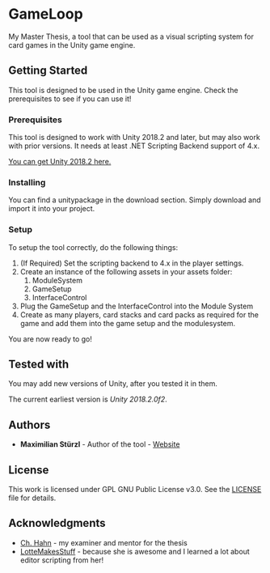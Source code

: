 # GameLoop
My Master Thesis, a tool that can be used as a visual scripting system for card games in the Unity game engine.

## Getting Started
This tool is designed to be used in the Unity game engine. Check the prerequisites to see if you can use it!

### Prerequisites
This tool is designed to work with Unity 2018.2 and later, but may also work with prior versions. It needs at least .NET Scripting Backend support of 4.x.

[You can get Unity 2018.2 here.](https://unity3d.com/get-unity/download/archive)

### Installing
You can find a unitypackage in the download section. Simply download and import it into your project.

### Setup
To setup the tool correctly, do the following things:

1. (If Required) Set the scripting backend to 4.x in the player settings.
2. Create an instance of the following assets in your assets folder:
    1. ModuleSystem
    2. GameSetup
    3. InterfaceControl
3. Plug the GameSetup and the InterfaceControl into the Module System
4. Create as many players, card stacks and card packs as required for the game and add them into the game setup and the modulesystem.

You are now ready to go!

## Tested with
You may add new versions of Unity, after you tested it in them.

The current earliest version is *Unity 2018.2.0f2*.

## Authors
* **Maximilian Stürzl** - Author of the tool - [Website](https://www.maxstuerzl.com/)

## License
This work is licensed under GPL GNU Public License v3.0. See the [LICENSE](LICENSE) file for details.

## Acknowledgments
* [Ch. Hahn](https://github.com/chrhhn) - my examiner and mentor for the thesis
* [LotteMakesStuff](https://github.com/LotteMakesStuff) - because she is awesome and I learned a lot about editor scripting from her!